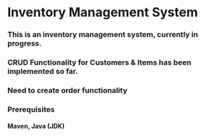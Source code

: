# Inventory Management System
### This is an inventory management system, currently in progress.
### CRUD Functionality for Customers & Items has been implemented so far.
### Need to create order functionality
### Prerequisites
#### Maven, Java (JDK)
